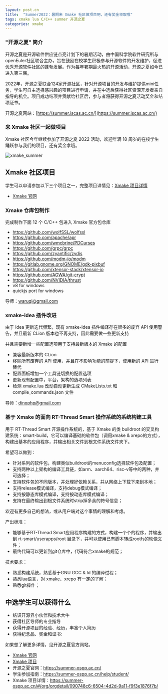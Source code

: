 ```yaml
---
layout: post.cn
title:  "Summer2022：暑期来 Xmake 社区做项目吧，还有奖金领取哦"
tags: xmake lua C/C++ summer 开源之夏
categories: xmake
---
```


### "开源之夏" 简介

开源之夏是开源软件供应链点亮计划下的暑期活动，由中国科学院软件研究所与openEuler社区联合主办，旨在鼓励在校学生积极参与开源软件的开发维护，促进优秀开源软件社区的蓬勃发展。作为每年暑期最火热的开源活动，开源之夏如今已进入第三届。

2022年，开源之夏联合124家开源社区，针对开源项目的开发与维护提供mini任务，学生可自主选择感兴趣的项目进行申请，并在中选后获得社区资深开发者亲自指导的机会。项目成功结项并贡献给社区后，参与者将获得开源之夏活动奖金和结项证书。

开源之夏网站：[https://summer.iscas.ac.cn/](https://summer.iscas.ac.cn/)

### 来 Xmake 社区一起做项目

Xmake 社区今年继续参加了开源之夏 2022 活动，欢迎年满 18 周岁的在校学生踊跃参与我们的项目，还有奖金拿哦。

![xmake_summer](https://tboox.org/static/img/xmake/xmake_summer.jpeg)

## Xmake 社区项目

学生可以申请参加以下三个项目之一，完整项目详情见：[Xmake 项目详情](https://summer-ospp.ac.cn/#/org/orgdetail/090748c6-6504-4d2d-9a11-f9f3e1876f7b/)

* [Xmake 官网](https://xmake.io/#/zh-cn/)





### Xmake 仓库包制作

完成制作下面 12 个 C/C++ 包进入 Xmake 官方包仓库

- https://github.com/wolfSSL/wolfssl
- https://github.com/apache/apr
- https://github.com/wmcbrine/PDCurses
- https://github.com/grpc/grpc
- https://github.com/zyantific/zydis
- https://github.com/modm-io/modm
- https://gitlab.gnome.org/GNOME/gdk-pixbuf
- https://github.com/xtensor-stack/xtensor-io
- https://github.com/AGWA/git-crypt
- https://github.com/NVIDIA/thrust
- v8 for windows
- quickjs port for windows

导师：waruqi@gmail.com

### xmake-idea 插件改进

由于 Idea 更新迭代频繁，现有 xmake-idea 插件编译存在很多的废弃 API 使用警告，并且最新 CLion 版本也不再支持，因此需要做一些更新支持

并且需要新增一些配置选项用于支持最新版本的 Xmake 的配置

- 兼容最新版本的 CLion
- 移除所有废弃的 API 使用，并且在不影响功能的前提下，使用新的 API 进行替代
- 配置面板增加一个工具链切换的配置选项
- 更新现有配置中，平台，架构的选项列表
- 检测 xmake.lua 改动自动更新生成 CMakeLists.txt 和 compile_commands.json 文件

导师：dinophp@gmail.com

### 基于 Xmake 的面向 RT-Thread Smart 操作系统的系统构建工具

用于 RT-Thread Smart 开源操作系统的，基于 Xmake 的类 buildroot 的交叉构建系统：smart-build，它可以编译基础的软件包（调用xmake & xrepo的方式），构建出基本的应用程序，并输出相关文件到根文件系统文件夹下。

希望可以做到：
- 针对系列的软件包，构建类似buildroot的menuconfig选择软件包及配置；
- 支持两种以上架构的编译工具链，如arm、aarch64、risc-v等中的两种，并可选择；
- 支持软件包的不同版本，并处理好依赖关系，并从网络上下载下来到本地；
- 支持release模式编译，支持debug模式编译；
- 支持按静态库模式编译，支持按动态库模式编译；
- 支持在最终输出到根文件系统时strip掉多余的符号信息；

欢迎有更多自己的想法，或从用户端对这个事情的理解和考虑。

产出标准：
- 能够基于RT-Thread Smart应用程序构建的方式，构建一个个的程序，并输出到 rt-smart/userapps/root 目录下，并可以使用已有脚本转成rootfs的映像文件；
- 最终代码可以更新到git仓库中，代码符合xmake的规范；

技术要求： 
- 熟悉构建系统，熟悉基于GNU GCC & ld 的编译过程；
- 熟悉lua语言，对 xmake、xrepo 有一定的了解；
- 熟悉git操作；

## 中选学生可以获得什么

 - 结识开源界小伙伴和技术大牛
 - 获得社区导师的专业指导
 - 获得开源项目的经验、经历，丰富个人简历
 - 获得纪念品、奖金和证书:

如果想了解更多详情，见开源之夏官方网站。

 - [Xmake 官网](https://xmake.io/#/zh-cn/)
 - [Xmake 项目](https://github.com/xmake-io/xmake)
 - 开源之夏官网：https://summer-ospp.ac.cn/
 - 学生参加指南：https://summer-ospp.ac.cn/help/student/
 - Xmake 项目详情：https://summer-ospp.ac.cn/#/org/orgdetail/090748c6-6504-4d2d-9a11-f9f3e1876f7b/

